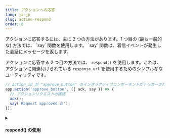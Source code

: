 ```yaml
---
title: アクションへの応答
lang: ja-jp
slug: action-respond
order: 6
---
```


<div class="section-content">
アクションに応答するには、主に 2 つの方法があります。1 つ目の (最も一般的な) 方法では、 `say` 関数を使用します。 `say` 関数は、着信イベントが発生した会話にメッセージを返します。

アクションに応答する 2 つ目の方法では、 `respond()` を使用します。これは、アクションに関連付けられている `response_url` を使用するためのシンプルななユーティリティです。
</div>

```javascript
// action_id が "approve_button" のインタラクティブコンポーネントがトリガーされる毎にミドルウェアが呼び出される
app.action('approve_button', ({ ack, say }) => {
  // アクションリクエストの確認
  ack();
  say('Request approved 👍');
});
```

<details class="secondary-wrapper">
<summary class="section-head" markdown="0">
<h4 class="section-head">respond() の使用</h4>
</summary>

<div class="secondary-content" markdown="0">
`respond()` は `response_url` を呼び出すためのユーティリティであるため、同じ方法で動作します。新しいメッセージペイロードを使用して JSON オブジェクトを渡すことができます。このオブジェクトは、 `response_type` (値は `in_channel` または `ephemeral` )、 `replace_original` 、 `delete_original` のようなオプションのプロパティを使用して元の会話のソースにパブリッシュされます。
</div>

```javascript
// "user_select" の action_id がトリガーされたアクションをリスニング
app.action('user_choice', ({ action, ack, respond }) => {
  ack();
  respond(`You selected <@${action.selected_user}>`);
});
```

</details>